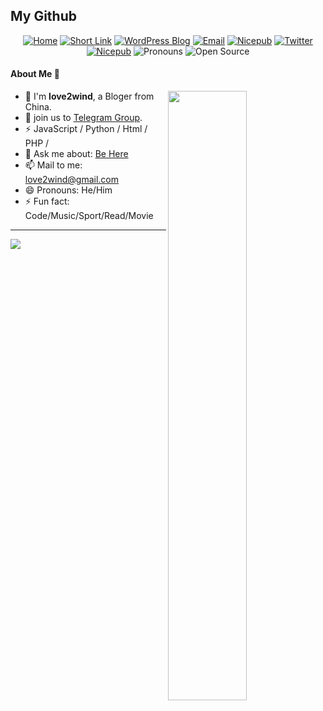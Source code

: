 ## My Github

<p align="center"><a href='https://love2wind.com/'><img src="https://img.shields.io/badge/-Home-blue?style=flat&amp;logo=html5&amp;logoColor=white&amp;link=https://love2wind.com/" referrerpolicy="no-referrer" alt="Home"></a>
<a href='https://nie.ge'><img src="https://img.shields.io/badge/-NieGe-000000?style=flat&amp;labelColor=red&amp;logo=chainlink&amp;link=https://nie.ge" referrerpolicy="no-referrer" alt="Short Link"></a>
<a href='https://love2wind.cn'><img src="https://img.shields.io/badge/-Blog-21759B?style=flat&amp;logo=WordPress&amp;logoColor=white&amp;link=https://love2wind.cn" referrerpolicy="no-referrer" alt="WordPress Blog"></a>
<a href='mailto:love2wind@gmail.com'><img src="https://img.shields.io/badge/-Email-c14438?style=flat&amp;logo=Gmail&amp;logoColor=white&amp;link=mailto:love2wind@gmail.com" referrerpolicy="no-referrer" alt="Email"></a>
<a href='https://nicepub.top'><img src="https://img.shields.io/badge/-Nicepub-FF813F?style=flat&amp;logo=bookbub&amp;logoColor=ffffff&amp;link=https://nicepub.top" referrerpolicy="no-referrer" alt="Nicepub"></a>
 <a href='https://twitter.com/love2wind'><img src="https://img.shields.io/badge/-Twitter-1ca0f1?style=flat&amp;labelColor=1ca0f1&amp;logo=twitter&amp;logoColor=white&amp;link=https://twitter.com/love2wind" referrerpolicy="no-referrer" alt="Twitter"></a>
<a href='https://t.me/love2wind'><img src="https://img.shields.io/badge/-Telegram-yellow?style=flat&amp;logo=telegram&amp;logoColor=ffffff&amp;link=https://t.me/love2wind" referrerpolicy="no-referrer" alt="Nicepub"></a>
<img src="https://img.shields.io/badge/Pronouns-He%2FHim-brightgreen?style=flat" referrerpolicy="no-referrer" alt="Pronouns">
<img src="http://img.shields.io/badge/-Open%20Source%20Fan-3DA639?style=flat&amp;logo=open-source-initiative&amp;logoColor=ffffff" referrerpolicy="no-referrer" alt="Open Source"></p>

#### About Me :wave:

[<img align="right" width="50%" src="https://github-readme-stats.vercel.app/api?username=love2wind&show_icons=true&theme=radical">](https://metrics.lecoq.io/love2wind?template=classic)

- 🍻 I'm **love2wind**, a Bloger from China.
- 👯 join us to [Telegram Group](https://t.me/niepantea).
- ⚡ JavaScript / Python / Html / PHP / 
- 💬 Ask me about: [Be Here](https://love2wind.cn)
- 📫 Mail to me: [love2wind@gmail.com](mailto:love2wind@gmail.com)
- 😄 Pronouns: He/Him
- ⚡ Fun fact: Code/Music/Sport/Read/Movie

---
![](https://cdn.jsdelivr.net/gh/love2wind/cloudimg/img/be94f23d2e9415ccee96404d734ebd7c.gif)



